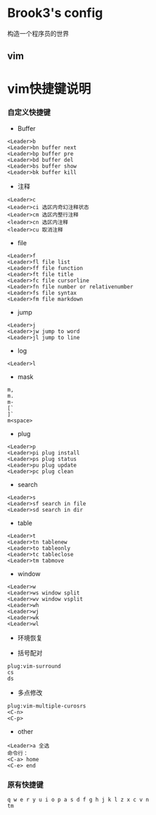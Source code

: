 Brook3's config
===
构造一个程序员的世界

vim
---
# vim快捷键说明
### 自定义快捷键
* Buffer
```vim
<Leader>b
<Leader>bn buffer next
<Leader>bp buffer pre
<Leader>bd buffer del
<Leader>bs buffer show
<Leader>bk buffer kill
```

* 注释
```vim
<Leader>c
<Leader>ci 选区内奇幻注释状态
<Leader>cm 选区内整行注释
<leader>cn 选区内注释
<leader>cu 取消注释
```

* file
```vim
<Leader>f
<Leader>fl file list
<Leader>ff file function
<Leader>ft file title
<Leader>fc file cursorline
<Leader>fn file number or relativenumber
<Leader>fs file syntax
<Leader>fm file markdown
```

* jump
```vim
<Leader>j
<Leader>jw jump to word
<Leader>jl jump to line
```

* log
```vim
<Leader>l
```

* mask
```vim
m,
m.
m-
[`
]`
m<space>
```

* plug
```vim
<Leader>p
<Leader>pi plug install
<Leader>ps plug status
<Leader>pu plug update
<Leader>pc plug clean
```

* search
```vim
<Leader>s
<Leader>sf search in file
<Leader>sd search in dir
```

* table
```vim
<Leader>t
<Leader>tn tablenew
<Leader>to tableonly
<Leader>tc tableclose
<Leader>tm tabmove
```

* window
```vim
<Leader>w
<Leader>ws window split
<Leader>wv window vsplit
<Leader>wh
<Leader>wj
<Leader>wk
<Leader>wl
```

* 环境恢复

* 括号配对
```vim
plug:vim-surround
cs
ds
```

* 多点修改
```vim
plug:vim-multiple-curosrs
<C-n>
<C-p>
```

* other
```vim
<Leader>a 全选
命令行：
<C-a> home
<C-e> end
```

### 原有快捷键
```vim
q w e r y u i o p a s d f g h j k l z x c v n 
tm
```
